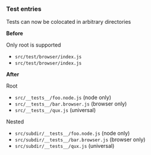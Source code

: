 ### Test entries

Tests can now be colocated in arbitrary directories

**Before**

Only root is supported
- `src/test/browser/index.js`
- `src/test/browser/index.js`

**After**

Root
- `src/__tests__/foo.node.js` (node only)
- `src/__tests__/bar.browser.js` (browser only)
- `src/__tests__/qux.js` (universal)

Nested
- `src/subdir/__tests__/foo.node.js` (node only)
- `src/subdir/__tests__/bar.browser.js` (browser only)
- `src/subdir/__tests__/qux.js` (universal)

